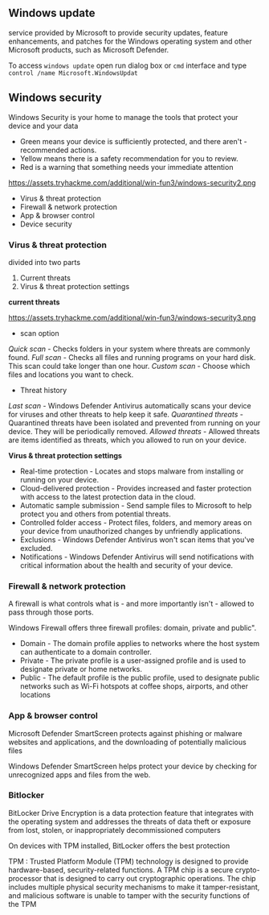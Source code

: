 ## Windows update

service provided by Microsoft to provide security updates, feature enhancements, and patches for the Windows operating system and other Microsoft products, such as Microsoft Defender. 

To access `windows update` open run dialog box or `cmd` interface and type `control /name Microsoft.WindowsUpdat`

## Windows security

Windows Security is your home to manage the tools that protect your device and your data

- Green means your device is sufficiently protected, and there aren't - recommended actions.
- Yellow means there is a safety recommendation for you to review.
- Red is a warning that something needs your immediate attention

https://assets.tryhackme.com/additional/win-fun3/windows-security2.png 


- Virus & threat protection
- Firewall & network protection
- App & browser control
- Device security

### Virus & threat protection

divided into two parts

1. Current threats
2. Virus & threat protection settings

**current threats**

https://assets.tryhackme.com/additional/win-fun3/windows-security3.png

- scan option

*Quick scan* - Checks folders in your system where threats are commonly found.
*Full scan* - Checks all files and running programs on your hard disk. This scan could take longer than one hour.
*Custom scan* - Choose which files and locations you want to check.

- Threat history

*Last scan* - Windows Defender Antivirus automatically scans your device for viruses and other threats to help keep it safe.
*Quarantined threats* - Quarantined threats have been isolated and prevented from running on your device. They will be periodically removed.
*Allowed threats* - Allowed threats are items identified as threats, which you allowed to run on your device.

**Virus & threat protection settings**

- Real-time protection - Locates and stops malware from installing or running on your device.
- Cloud-delivered protection - Provides increased and faster protection with access to the latest protection data in the cloud.
- Automatic sample submission - Send sample files to Microsoft to help protect you and others from potential threats. 
- Controlled folder access - Protect files, folders, and memory areas on your device from unauthorized changes by unfriendly applications.
- Exclusions - Windows Defender Antivirus won't scan items that you've excluded.
- Notifications - Windows Defender Antivirus will send notifications with critical information about the health and security of your device. 

### Firewall & network protection 

A firewall is what controls what is - and more importantly isn't - allowed to pass through those ports.

Windows Firewall offers three firewall profiles: domain, private and public".

- Domain - The domain profile applies to networks where the host system can authenticate to a domain controller. 
- Private - The private profile is a user-assigned profile and is used to designate private or home networks.
- Public - The default profile is the public profile, used to designate public networks such as Wi-Fi hotspots at coffee shops, airports, and other locations

### App & browser control 

Microsoft Defender SmartScreen protects against phishing or malware websites and applications, and the downloading of potentially malicious files

Windows Defender SmartScreen helps protect your device by checking for unrecognized apps and files from the web. 

### Bitlocker

BitLocker Drive Encryption is a data protection feature that integrates with the operating system and addresses the threats of data theft or exposure from lost, stolen, or inappropriately decommissioned computers

On devices with TPM installed, BitLocker offers the best protection

TPM : Trusted Platform Module (TPM) technology is designed to provide hardware-based, security-related functions. A TPM chip is a secure crypto-processor that is designed to carry out cryptographic operations. The chip includes multiple physical security mechanisms to make it tamper-resistant, and malicious software is unable to tamper with the security functions of the TPM

